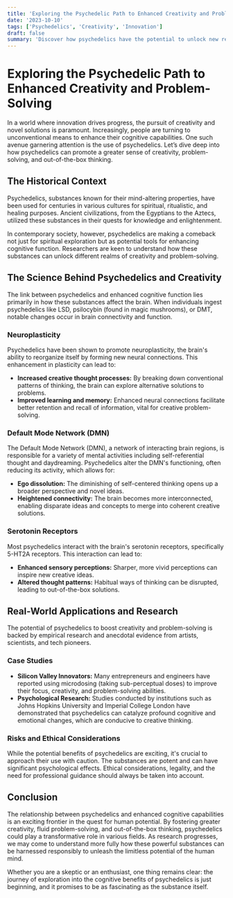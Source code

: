 ```yaml
---
title: 'Exploring the Psychedelic Path to Enhanced Creativity and Problem-Solving'
date: '2023-10-10'
tags: ['Psychedelics', 'Creativity', 'Innovation']
draft: false
summary: 'Discover how psychedelics have the potential to unlock new realms of creativity, enhance problem-solving abilities, and foster out-of-the-box thinking.'
---
```


# Exploring the Psychedelic Path to Enhanced Creativity and Problem-Solving

In a world where innovation drives progress, the pursuit of creativity and novel solutions is paramount. Increasingly, people are turning to unconventional means to enhance their cognitive capabilities. One such avenue garnering attention is the use of psychedelics. Let’s dive deep into how psychedelics can promote a greater sense of creativity, problem-solving, and out-of-the-box thinking.

## The Historical Context

Psychedelics, substances known for their mind-altering properties, have been used for centuries in various cultures for spiritual, ritualistic, and healing purposes. Ancient civilizations, from the Egyptians to the Aztecs, utilized these substances in their quests for knowledge and enlightenment.

In contemporary society, however, psychedelics are making a comeback not just for spiritual exploration but as potential tools for enhancing cognitive function. Researchers are keen to understand how these substances can unlock different realms of creativity and problem-solving.

## The Science Behind Psychedelics and Creativity

The link between psychedelics and enhanced cognitive function lies primarily in how these substances affect the brain. When individuals ingest psychedelics like LSD, psilocybin (found in magic mushrooms), or DMT, notable changes occur in brain connectivity and function.

### Neuroplasticity

Psychedelics have been shown to promote neuroplasticity, the brain's ability to reorganize itself by forming new neural connections. This enhancement in plasticity can lead to:

- **Increased creative thought processes:** By breaking down conventional patterns of thinking, the brain can explore alternative solutions to problems.
- **Improved learning and memory:** Enhanced neural connections facilitate better retention and recall of information, vital for creative problem-solving.
  
### Default Mode Network (DMN)

The Default Mode Network (DMN), a network of interacting brain regions, is responsible for a variety of mental activities including self-referential thought and daydreaming. Psychedelics alter the DMN's functioning, often reducing its activity, which allows for:

- **Ego dissolution:** The diminishing of self-centered thinking opens up a broader perspective and novel ideas.
- **Heightened connectivity:** The brain becomes more interconnected, enabling disparate ideas and concepts to merge into coherent creative solutions.

### Serotonin Receptors

Most psychedelics interact with the brain's serotonin receptors, specifically 5-HT2A receptors. This interaction can lead to:

- **Enhanced sensory perceptions:** Sharper, more vivid perceptions can inspire new creative ideas.
- **Altered thought patterns:** Habitual ways of thinking can be disrupted, leading to out-of-the-box solutions.

## Real-World Applications and Research

The potential of psychedelics to boost creativity and problem-solving is backed by empirical research and anecdotal evidence from artists, scientists, and tech pioneers.

### Case Studies

- **Silicon Valley Innovators:** Many entrepreneurs and engineers have reported using microdosing (taking sub-perceptual doses) to improve their focus, creativity, and problem-solving abilities.
- **Psychological Research:** Studies conducted by institutions such as Johns Hopkins University and Imperial College London have demonstrated that psychedelics can catalyze profound cognitive and emotional changes, which are conducive to creative thinking.

### Risks and Ethical Considerations

While the potential benefits of psychedelics are exciting, it's crucial to approach their use with caution. The substances are potent and can have significant psychological effects. Ethical considerations, legality, and the need for professional guidance should always be taken into account.

## Conclusion

The relationship between psychedelics and enhanced cognitive capabilities is an exciting frontier in the quest for human potential. By fostering greater creativity, fluid problem-solving, and out-of-the-box thinking, psychedelics could play a transformative role in various fields. As research progresses, we may come to understand more fully how these powerful substances can be harnessed responsibly to unleash the limitless potential of the human mind.

Whether you are a skeptic or an enthusiast, one thing remains clear: the journey of exploration into the cognitive benefits of psychedelics is just beginning, and it promises to be as fascinating as the substance itself.